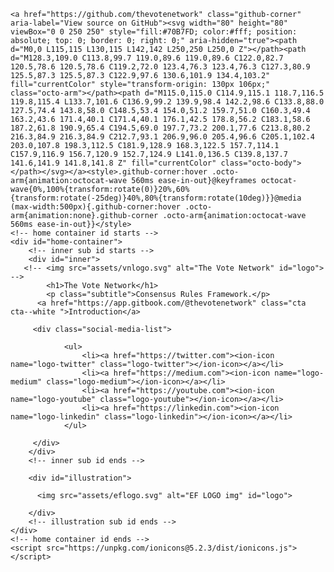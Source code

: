 <!DOCTYPE html>
<html lang="en">
<head>
    <meta charset="UTF-8">
    <meta name="viewport" content="width=device-width, initial-scale=1.0">
    <meta http-equiv="X-UA-Compatible" content="ie=edge">
    <title>EOSIO Foundation V1</title>
    <link rel="stylesheet" href="/css/style.css">
</head>
  <body>    
     
    <a href="https://github.com/thevotenetwork" class="github-corner" aria-label="View source on GitHub"><svg width="80" height="80" viewBox="0 0 250 250" style="fill:#70B7FD; color:#fff; position: absolute; top: 0; border: 0; right: 0;" aria-hidden="true"><path d="M0,0 L115,115 L130,115 L142,142 L250,250 L250,0 Z"></path><path d="M128.3,109.0 C113.8,99.7 119.0,89.6 119.0,89.6 C122.0,82.7 120.5,78.6 120.5,78.6 C119.2,72.0 123.4,76.3 123.4,76.3 C127.3,80.9 125.5,87.3 125.5,87.3 C122.9,97.6 130.6,101.9 134.4,103.2" fill="currentColor" style="transform-origin: 130px 106px;" class="octo-arm"></path><path d="M115.0,115.0 C114.9,115.1 118.7,116.5 119.8,115.4 L133.7,101.6 C136.9,99.2 139.9,98.4 142.2,98.6 C133.8,88.0 127.5,74.4 143.8,58.0 C148.5,53.4 154.0,51.2 159.7,51.0 C160.3,49.4 163.2,43.6 171.4,40.1 C171.4,40.1 176.1,42.5 178.8,56.2 C183.1,58.6 187.2,61.8 190.9,65.4 C194.5,69.0 197.7,73.2 200.1,77.6 C213.8,80.2 216.3,84.9 216.3,84.9 C212.7,93.1 206.9,96.0 205.4,96.6 C205.1,102.4 203.0,107.8 198.3,112.5 C181.9,128.9 168.3,122.5 157.7,114.1 C157.9,116.9 156.7,120.9 152.7,124.9 L141.0,136.5 C139.8,137.7 141.6,141.9 141.8,141.8 Z" fill="currentColor" class="octo-body"></path></svg></a><style>.github-corner:hover .octo-arm{animation:octocat-wave 560ms ease-in-out}@keyframes octocat-wave{0%,100%{transform:rotate(0)}20%,60%{transform:rotate(-25deg)}40%,80%{transform:rotate(10deg)}}@media (max-width:500px){.github-corner:hover .octo-arm{animation:none}.github-corner .octo-arm{animation:octocat-wave 560ms ease-in-out}}</style>
    <!-- home container id starts -->
    <div id="home-container">
        <!-- inner sub id starts -->
        <div id="inner">
       <!-- <img src="assets/vnlogo.svg" alt="The Vote Network" id="logo"> -->
            <h1>The Vote Network</h1>
            <p class="subtitle">Consensus Rules Framework.</p>
          <a href="https://app.gitbook.com/@thevotenetwork" class="cta cta--white ">Introduction</a>
        
	     <div class="social-media-list">
 
				<ul>
					<li><a href="https://twitter.com"><ion-icon name="logo-twitter" class="logo-twitter"></ion-icon></a></li>
					<li><a href="https://medium.com"><ion-icon name="logo-medium" class="logo-medium"></ion-icon></a></li>
					<li><a href="https://youtube.com"><ion-icon name="logo-youtube" class="logo-youtube"></ion-icon></a></li>
					<li><a href="https://linkedin.com"><ion-icon name="logo-linkedin" class="logo-linkedin"></ion-icon></a></li>
				</ul>

         </div>
	    </div>
        <!-- inner sub id ends -->
	    
	    
<!-- illustration sub id starts -->
        <div id="illustration">
            
          <img src="assets/eflogo.svg" alt="EF LOGO img" id="logo">
        
        </div>
        <!-- illustration sub id ends -->
    </div>
    <!-- home container id ends -->
	<script src="https://unpkg.com/ionicons@5.2.3/dist/ionicons.js"></script>   
   </body>
</html>
